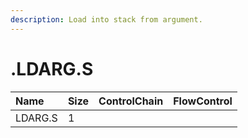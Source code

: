 ```yaml
---
description: Load into stack from argument.
---
```


# .LDARG.S

| Name | Size | ControlChain | FlowControl |
| :--- | :--- | :--- | :--- |
| LDARG.S | 1 |  |  |

